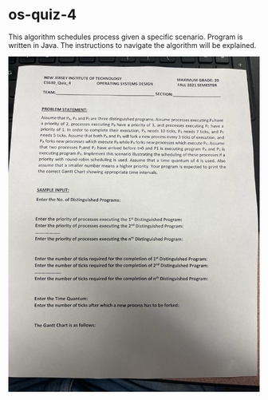 # os-quiz-4
This algorithm schedules process given a specific scenario. Program is written in Java. The instructions to navigate the algorithm will be explained. 

![Problem Statement](https://github.com/rp98njit/os-quiz-4/blob/main/problem-statement.jpeg)
